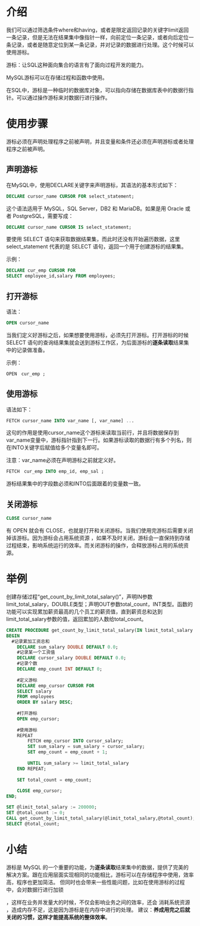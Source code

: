 # 介绍

我们可以通过筛选条件where和having，或者是限定返回记录的关键字limit返回一条记录，但是无法在结果集中像指针一样，向前定位一条记录，或者向后定位一条记录，或者是随意定位到某一条记录，并对记录的数据进行处理。这个时候可以使用游标。

游标：让SQL这种面向集合的语言有了面向过程开发的能力。

MySQL游标可以在存储过程和函数中使用。

在SQL中，游标是一种临时的数据库对象，可以指向存储在数据库表中的数据行指针。可以通过操作游标来对数据行进行操作。

# 使用步骤

游标必须在声明处理程序之前被声明，并且变量和条件还必须在声明游标或者处理程序之前被声明。

## 声明游标

在MySQL中，使用DECLARE关键字来声明游标，其语法的基本形式如下：

```sql
DECLARE cursor_name CURSOR FOR select_statement;
```

这个语法适用于 MySQL，SQL Server，DB2 和 MariaDB。如果是用 Oracle 或者 PostgreSQL，需要写成：

```sql
DECLARE cursor_name CURSOR IS select_statement;
```

要使用 SELECT 语句来获取数据结果集，而此时还没有开始遍历数据，这里 select_statement 代表的是
SELECT 语句，返回一个用于创建游标的结果集。

示例：

```sql
DECLARE cur_emp CURSOR FOR
SELECT employee_id,salary FROM employees;
```

## 打开游标

语法：

```sql
OPEN cursor_name
```

当我们定义好游标之后，如果想要使用游标，必须先打开游标。打开游标的时候 SELECT 语句的查询结果集就会送到游标工作区，为后面游标的**逐条读取**结果集中的记录做准备。

示例：

```sql
OPEN　cur_emp ;
```

## 使用游标

语法如下：

```sql
FETCH cursor_name INTO var_name [, var_name] ...
```

这句的作用是使用cursor_name这个游标来读取当前行，并且将数据保存到var_name变量中，游标指针指到下一行。如果游标读取的数据行有多个列名，则在INTO关键字后赋值给多个变量名即可。

注意：var_name必须在声明游标之前就定义好。

```sql
FETCH　cur_emp INTO emp_id, emp_sal ;
```

游标结果集中的字段数必须和INTO后面跟着的变量数一致。

## 关闭游标

```sql
CLOSE cursor_name
```

有 OPEN 就会有 CLOSE，也就是打开和关闭游标。当我们使用完游标后需要关闭掉该游标。因为游标会占用系统资源 ，如果不及时关闭，游标会一直保持到存储过程结束，影响系统运行的效率。而关闭游标的操作，会释放游标占用的系统资源。

# 举例

创建存储过程“get_count_by_limit_total_salary()”，声明IN参数limit_total_salary，DOUBLE类型；声明OUT参数total_count，INT类型。函数的功能可以实现累加薪资最高的几个员工的薪资值，直到薪资总和达到limit_total_salary参数的值，返回累加的人数给total_count。

```sql
CREATE PROCEDURE get_count_by_limit_total_salary(IN limit_total_salary DOUBLE,OUT total_count INT)
BEGIN
  #记录累加工资总和
	DECLARE sum_salary DOUBLE DEFAULT 0.0;
	#记录某一个工资值
	DECLARE cursor_salary DOUBLE DEFAULT 0.0;
	#记录个数
	DECLARE emp_count INT DEFAULT 0;
	
	#定义游标
	DECLARE emp_cursor CURSOR FOR
	SELECT salary
	FROM employees
	ORDER BY salary DESC;
	
	#打开游标
	OPEN emp_cursor;
	
	#使用游标
	REPEAT
		FETCH emp_cursor INTO cursor_salary;
		SET sum_salary = sum_salary + cursor_salary;
		SET emp_count = emp_count + 1;
	
		UNTIL sum_salary >= limit_total_salary 
	END REPEAT;
	
	SET total_count = emp_count;
	
	CLOSE emp_cursor;
END;

SET @limit_total_salary := 200000;
SET @total_count := 0;
CALL get_count_by_limit_total_salary(@limit_total_salary,@total_count);
SELECT @total_count;
```

# 小结

游标是 MySQL 的一个重要的功能，为**逐条读取**结果集中的数据，提供了完美的解决方案。跟在应用层面实现相同的功能相比，游标可以在存储程序中使用，效率高，程序也更加简洁。
但同时也会带来一些性能问题，比如在使用游标的过程中，会对数据行进行加锁 

，这样在业务并发量大的时候，不仅会影响业务之间的效率，还会 消耗系统资源 ，造成内存不足，这是因为游标是在内存中进行的处理。
建议：**养成用完之后就关闭的习惯，这样才能提高系统的整体效率**。